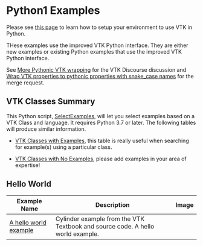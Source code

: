# Python1 Examples

Please see [this page](https://www.vtk.org/Wiki/VTK/PythonDevelopment) to learn how to setup your environment to use VTK in Python.

THese examples use the improved VTK Python interface. They are either new examples or existing Python examples that use the improved VTK Python interface.

See [More Pythonic VTK wrapping](https://discourse.vtk.org/t/more-pythonic-vtk-wrapping/13092) for the VTK Discourse discussion and [Wrap VTK properties to pythonic properties with snake_case names](https://gitlab.kitware.com/vtk/vtk/-/merge_requests/10820) for the merge request.

## VTK Classes Summary

This Python script, [SelectExamples](../Python/Utilities/SelectExamples), will let you select examples based on a VTK Class and language. It requires Python 3.7 or later. The following tables will produce similar information.

- [VTK Classes with Examples](/Coverage/Python1VTKClassesUsed.md), this table is really useful when searching for example(s) using a particular class.

- [VTK Classes with No Examples](/Coverage/Python1VTKClassesNotUsed.md), please add examples in your area of expertise!

## Hello World

| Example Name | Description | Image |
| -------------- | ------------- | ------- |
[A hello world example](/Python1/GeometricObjects/CylinderExample) | Cylinder example from the VTK Textbook and source code. A hello world example.
